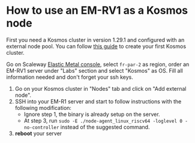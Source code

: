 # How to use an EM-RV1 as a Kosmos node

First you need a Kosmos cluster in version 1.29.1 and configured with an external node pool. You can follow [this guide](https://www.scaleway.com/en/docs/containers/kubernetes/how-to/create-kosmos-cluster/) to create your first Kosmos cluster.



Go on Scaleway [Elastic Metal console](https://console.scaleway.com/elastic-metal/servers/create?offerName=EM-RV1-C4M16S128-A&osId=1c376d8a-f237-438d-9cd9-47902050ffd3&pricing=monthly&zone=fr-par-2), select `fr-par-2` as region, order an EM-RV1 server under "Labs" section and select "Kosmos" as OS. Fill all information needed and don't forget your ssh keys.

1. Go on your Kosmos cluster in "Nodes" tab and click on "Add external node".
2. SSH into your EM-R1 server and start to follow instructions with the following modification: 
    - Ignore step 1, the binary is already setup on the server.
    - At step 3, run `sudo -E ./node-agent_linux_riscv64 -loglevel 0 -no-controller` instead of the suggested command.
3. **reboot** your server
